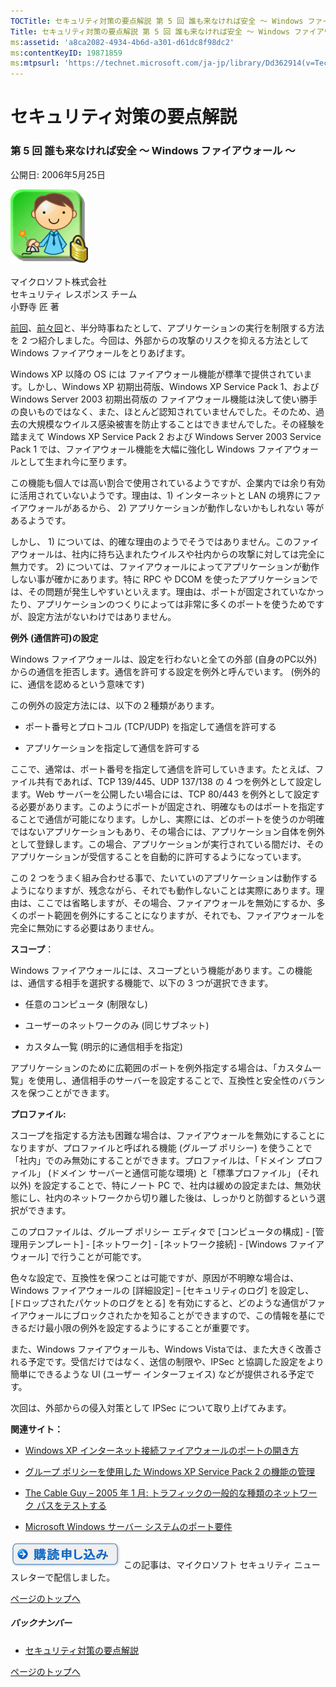 ```yaml
---
TOCTitle: セキュリティ対策の要点解説 第 5 回 誰も来なければ安全 ～ Windows ファイアウォール ～
Title: セキュリティ対策の要点解説 第 5 回 誰も来なければ安全 ～ Windows ファイアウォール ～
ms:assetid: 'a8ca2082-4934-4b6d-a301-d61dc8f98dc2'
ms:contentKeyID: 19871859
ms:mtpsurl: 'https://technet.microsoft.com/ja-jp/library/Dd362914(v=TechNet.10)'
---
```


セキュリティ対策の要点解説
==========================

### 第 5 回 誰も来なければ安全 ～ Windows ファイアウォール ～

公開日: 2006年5月25日

![](images/Dd362914.SecPoint(ja-jp,TechNet.10).gif)

マイクロソフト株式会社  
セキュリティ レスポンス チーム  
小野寺 匠 著  

[前回](http://technet.microsoft.com/ja-jp/library/dd36291.aspx)、[前々回](https://technet.microsoft.com/ja-jp/library/1ceda3fe-8f9b-434d-8f43-f690211e38c8(v=TechNet.10))と、半分時事ねたとして、アプリケーションの実行を制限する方法を 2 つ紹介しました。今回は、外部からの攻撃のリスクを抑える方法として Windows ファイアウォールをとりあげます。

Windows XP 以降の OS には ファイアウォール機能が標準で提供されています。しかし、Windows XP 初期出荷版、Windows XP Service Pack 1、および Windows Server 2003 初期出荷版の ファイアウォール機能は決して使い勝手の良いものではなく、また、ほとんど認知されていませんでした。そのため、過去の大規模なウイルス感染被害を防止することはできませんでした。その経験を踏まえて Windows XP Service Pack 2 および Windows Server 2003 Service Pack 1 では、ファイアウォール機能を大幅に強化し Windows ファイアウォールとして生まれ今に至ります。

この機能も個人では高い割合で使用されているようですが、企業内では余り有効に活用されていないようです。理由は、1) インターネットと LAN の境界にファイアウォールがあるから、 2) アプリケーションが動作しないかもしれない 等があるようです。

しかし、 1) については、的確な理由のようでそうではありません。このファイアウォールは、社内に持ち込まれたウイルスや社内からの攻撃に対しては完全に無力です。 2) については、ファイアウォールによってアプリケーションが動作しない事が確かにあります。特に RPC や DCOM を使ったアプリケーションでは、その問題が発生しやすいといえます。理由は、ポートが固定されていなかったり、アプリケーションのつくりによっては非常に多くのポートを使うためですが、設定方法がないわけではありません。

**例外** **(通信許可)の設定**

Windows ファイアウォールは、設定を行わないと全ての外部 (自身のPC以外) からの通信を拒否します。通信を許可する設定を例外と呼んでいます。 (例外的に、通信を認めるという意味です)

この例外の設定方法には、以下の２種類があります。

-   ポート番号とプロトコル (TCP/UDP) を指定して通信を許可する

-   アプリケーションを指定して通信を許可する

ここで、通常は、ポート番号を指定して通信を許可していきます。たとえば、ファイル共有であれば、TCP 139/445、UDP 137/138 の 4 つを例外として設定します。Web サーバーを公開したい場合には、TCP 80/443 を例外として設定する必要があります。このようにポートが固定され、明確なものはポートを指定することで通信が可能になります。しかし、実際には、どのポートを使うのか明確ではないアプリケーションもあり、その場合には、アプリケーション自体を例外として登録します。この場合、アプリケーションが実行されている間だけ、そのアプリケーションが受信することを自動的に許可するようになっています。

この 2 つをうまく組み合わせる事で、たいていのアプリケーションは動作するようになりますが、残念ながら、それでも動作しないことは実際にあります。理由は、ここでは省略しますが、その場合、ファイアウォールを無効にするか、多くのポート範囲を例外にすることになりますが、それでも、ファイアウォールを完全に無効にする必要はありません。

**スコープ**：

Windows ファイアウォールには、スコープという機能があります。この機能は、通信する相手を選択する機能で、以下の 3 つが選択できます。

-   任意のコンピュータ (制限なし)

-   ユーザーのネットワークのみ (同じサブネット)

-   カスタム一覧 (明示的に通信相手を指定)

アプリケーションのために広範囲のポートを例外指定する場合は、「カスタム一覧」を使用し、通信相手のサーバーを設定することで、互換性と安全性のバランスを保つことができます。

**プロファイル:**

スコープを指定する方法も困難な場合は、ファイアウォールを無効にすることになりますが、プロファイルと呼ばれる機能 (グループ ポリシー) を使うことで「社内」でのみ無効にすることができます。プロファイルは、「ドメイン プロファイル」 (ドメイン サーバーと通信可能な環境) と「標準プロファイル」 (それ以外) を設定することで、特にノート PC で、社内は緩めの設定または、無効状態にし、社内のネットワークから切り離した後は、しっかりと防御するという選択ができます。

このプロファイルは、グループ ポリシー エディタで \[コンピュータの構成\] - \[管理用テンプレート\] - \[ネットワーク\] - \[ネットワーク接続\] - \[Windows ファイアウォール\] で行うことが可能です。

色々な設定で、互換性を保つことは可能ですが、原因が不明瞭な場合は、Windows ファイアウォールの \[詳細設定\] – \[セキュリティのログ\] を設定し、\[ドロップされたパケットのログをとる\] を有効にすると、どのような通信がファイアウォールにブロックされたかを知ることができますので、この情報を基にできるだけ最小限の例外を設定するようにすることが重要です。

また、Windows ファイアウォールも、Windows Vistaでは、また大きく改善される予定です。受信だけではなく、送信の制限や、IPSec と協調した設定をより簡単にできるような UI (ユーザー インターフェイス) などが提供される予定です。

次回は、外部からの侵入対策として IPSec について取り上げてみます。

**関連サイト：**

-   [Windows XP インターネット接続ファイアウォールのポートの開き方](http://www.microsoft.com/japan/athome/security/protect/ports.mspx)

-   [グループ ポリシーを使用した Windows XP Service Pack 2 の機能の管理](https://technet.microsoft.com/ja-jp/library/bc45234f-f236-fa4f-8e32-6834063ef900(v=TechNet.10))

-   [The Cable Guy – 2005 年 1 月: トラフィックの一般的な種類のネットワーク パスをテストする](http://www.microsoft.com/japan/technet/community/columns/cableguy/cg0105.mspx)

-   [Microsoft Windows サーバー システムのポート要件](http://support.microsoft.com/kb/832017)

[![](images/Dd362914.btn_reg_today(ja-jp,TechNet.10).jpg)](https://technet.microsoft.com/ja-jp/library/d2607610-3137-420b-9bbf-2552bec68922(v=TechNet.10))  
この記事は、マイクロソフト セキュリティ ニュースレターで配信しました。

[](#mainsection)[ページのトップへ](#mainsection)

##### バックナンバー

-   [セキュリティ対策の要点解説](https://technet.microsoft.com/ja-jp/library/f301b3b4-fdcc-43f8-846e-135538db4edf(v=TechNet.10))

[](#mainsection)[ページのトップへ](#mainsection)
